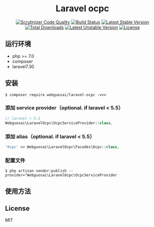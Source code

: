 <h1 align="center">Laravel ocpc</h1>

<p align="center">
<a href="https://scrutinizer-ci.com/g/webguosai/laravel-ocpc/?branch=master"><img src="https://scrutinizer-ci.com/g/webguosai/laravel-ocpc/badges/quality-score.png?b=master" alt="Scrutinizer Code Quality"></a>
<a href="https://scrutinizer-ci.com/g/webguosai/laravel-ocpc/build-status/master"><img src="https://scrutinizer-ci.com/g/webguosai/laravel-ocpc/badges/build.png?b=master" alt="Build Status"></a>
<a href="https://packagist.org/packages/webguosai/laravel-ocpc"><img src="https://poser.pugx.org/webguosai/laravel-ocpc/v/stable" alt="Latest Stable Version"></a>
<a href="https://packagist.org/packages/webguosai/laravel-ocpc"><img src="https://poser.pugx.org/webguosai/laravel-ocpc/downloads" alt="Total Downloads"></a>
<a href="https://packagist.org/packages/webguosai/laravel-ocpc"><img src="https://poser.pugx.org/webguosai/laravel-ocpc/v/unstable" alt="Latest Unstable Version"></a>
<a href="https://packagist.org/packages/webguosai/laravel-ocpc"><img src="https://poser.pugx.org/webguosai/laravel-ocpc/license" alt="License"></a>
</p>


## 运行环境

- php >= 7.0
- composer
- laravel7.30

## 安装

```Shell
$ composer require webguosai/laravel-ocpc -vvv
```

### 添加 service provider（optional. if laravel < 5.5）

```PHP
// laravel < 5.5
Webguosai\LaravelOcpc\OcpcServiceProvider::class,
```

### 添加 alias（optional. if laravel < 5.5）

```PHP
'Ocpc' => Webguosai\LaravelOcpc\Facades\Ocpc::class,
```

### 配置文件

```Shell
$ php artisan vendor:publish --provider="Webguosai\LaravelOcpc\OcpcServiceProvider
```


## 使用方法


## License

MIT
